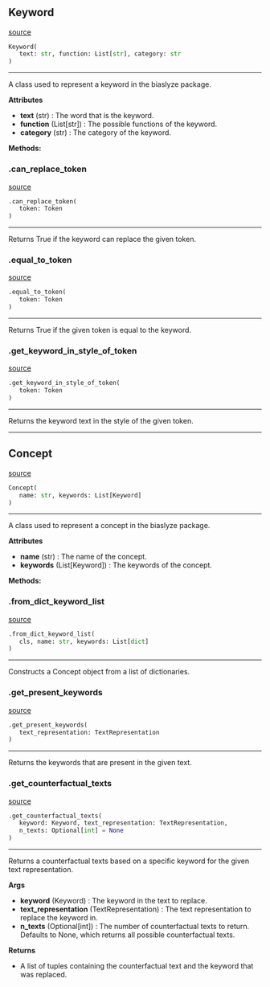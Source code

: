 #


## Keyword
[source](https://github.com/biaslyze-dev/biaslyze/blob/main/biaslyze/concept_class.py/#L13)
```python 
Keyword(
   text: str, function: List[str], category: str
)
```


---
A class used to represent a keyword in the biaslyze package.


**Attributes**

* **text** (str) : The word that is the keyword.
* **function** (List[str]) : The possible functions of the keyword.
* **category** (str) : The category of the keyword.



**Methods:**


### .can_replace_token
[source](https://github.com/biaslyze-dev/biaslyze/blob/main/biaslyze/concept_class.py/#L35)
```python
.can_replace_token(
   token: Token
)
```

---
Returns True if the keyword can replace the given token.

### .equal_to_token
[source](https://github.com/biaslyze-dev/biaslyze/blob/main/biaslyze/concept_class.py/#L39)
```python
.equal_to_token(
   token: Token
)
```

---
Returns True if the given token is equal to the keyword.

### .get_keyword_in_style_of_token
[source](https://github.com/biaslyze-dev/biaslyze/blob/main/biaslyze/concept_class.py/#L45)
```python
.get_keyword_in_style_of_token(
   token: Token
)
```

---
Returns the keyword text in the style of the given token.

----


## Concept
[source](https://github.com/biaslyze-dev/biaslyze/blob/main/biaslyze/concept_class.py/#L50)
```python 
Concept(
   name: str, keywords: List[Keyword]
)
```


---
A class used to represent a concept in the biaslyze package.


**Attributes**

* **name** (str) : The name of the concept.
* **keywords** (List[Keyword]) : The keywords of the concept.



**Methods:**


### .from_dict_keyword_list
[source](https://github.com/biaslyze-dev/biaslyze/blob/main/biaslyze/concept_class.py/#L65)
```python
.from_dict_keyword_list(
   cls, name: str, keywords: List[dict]
)
```

---
Constructs a Concept object from a list of dictionaries.

### .get_present_keywords
[source](https://github.com/biaslyze-dev/biaslyze/blob/main/biaslyze/concept_class.py/#L78)
```python
.get_present_keywords(
   text_representation: TextRepresentation
)
```

---
Returns the keywords that are present in the given text.

### .get_counterfactual_texts
[source](https://github.com/biaslyze-dev/biaslyze/blob/main/biaslyze/concept_class.py/#L88)
```python
.get_counterfactual_texts(
   keyword: Keyword, text_representation: TextRepresentation,
   n_texts: Optional[int] = None
)
```

---
Returns a counterfactual texts based on a specific keyword for the given text representation.


**Args**

* **keyword** (Keyword) : The keyword in the text to replace.
* **text_representation** (TextRepresentation) : The text representation to replace the keyword in.
* **n_texts** (Optional[int]) : The number of counterfactual texts to return. Defaults to None, which returns all possible counterfactual texts.


**Returns**

* A list of tuples containing the counterfactual text and the keyword that was replaced.

